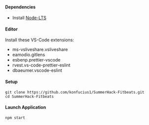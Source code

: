 #### Dependencies

- Install [Node-LTS](https://nodejs.org/en/download/)

#### Editor

Install these VS-Code extensions:

- ms-vsliveshare.vsliveshare
- eamodio.gitlens
- esbenp.prettier-vscode
- rvest.vs-code-prettier-eslint
- dbaeumer.vscode-eslint

#### Setup

```
git clone https://github.com/konfucius1/SummerHack-Fitbeats.git
cd SummerHack-Fitbeats
```

#### Launch Application

```
npm start
```
